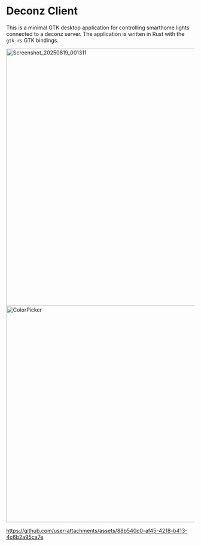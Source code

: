 # Deconz Client

This is a minimal GTK desktop application for controlling smarthome lights connected to a deconz server.
The application is written in Rust with the `gtk-rs` GTK bindings.

<img width="656" height="688" alt="Screenshot_20250819_001311" src="https://github.com/user-attachments/assets/d60f8e7c-1c7f-41d1-b34e-9d8d9db2ac24" />
<img width="791" height="579" alt="ColorPicker" src="https://github.com/user-attachments/assets/b5f3d3d9-f07f-4dad-983d-4ceec1c50962" />


https://github.com/user-attachments/assets/88b540c0-af45-4218-b413-4c6b2a95ca7e

